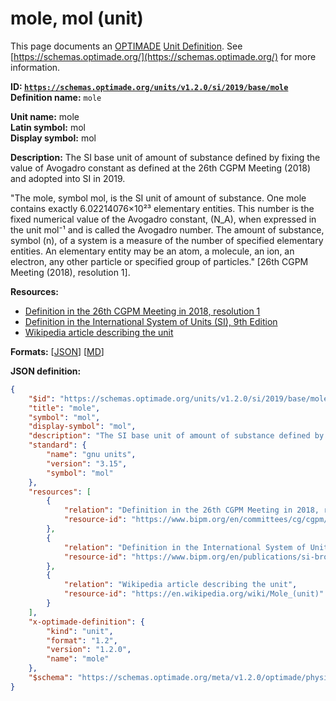 # mole, mol (unit)
This page documents an [OPTIMADE](https://www.optimade.org/) [Unit Definition](https://schemas.optimade.org/#definitions). See [https://schemas.optimade.org/](https://schemas.optimade.org/) for more information.

**ID: [`https://schemas.optimade.org/units/v1.2.0/si/2019/base/mole`](https://schemas.optimade.org/units/v1.2.0/si/2019/base/mole)**  
**Definition name:** `mole`

**Unit name:** mole  
**Latin symbol:** mol  
**Display symbol:** mol  
  
**Description:** The SI base unit of amount of substance defined by fixing the value of Avogadro constant as defined at the 26th CGPM Meeting (2018) and adopted into SI in 2019.

"The mole, symbol mol, is the SI unit of amount of substance. One mole contains exactly 6.02214076×10²³ elementary entities. This number is the fixed numerical value of the Avogadro constant, \(N_A\), when expressed in the unit mol⁻¹ and is called the Avogadro number. The amount of substance, symbol \(n\), of a system is a measure of the number of specified elementary entities. An elementary entity may be an atom, a molecule, an ion, an electron, any other particle or specified group of particles." [26th CGPM Meeting (2018), resolution 1].

**Resources:**

- [Definition in the 26th CGPM Meeting in 2018, resolution 1](https://www.bipm.org/en/committees/cg/cgpm/26-2018/resolution-1)
- [Definition in the International System of Units (SI), 9th Edition](https://www.bipm.org/en/publications/si-brochure)
- [Wikipedia article describing the unit](https://en.wikipedia.org/wiki/Mole_(unit))


**Formats:** [[JSON](mole.json)] [[MD](mole.md)]

**JSON definition:**

``` json
{
    "$id": "https://schemas.optimade.org/units/v1.2.0/si/2019/base/mole",
    "title": "mole",
    "symbol": "mol",
    "display-symbol": "mol",
    "description": "The SI base unit of amount of substance defined by fixing the value of Avogadro constant as defined at the 26th CGPM Meeting (2018) and adopted into SI in 2019.\n\n\"The mole, symbol mol, is the SI unit of amount of substance. One mole contains exactly 6.02214076\u00d710\u00b2\u00b3 elementary entities. This number is the fixed numerical value of the Avogadro constant, \\(N_A\\), when expressed in the unit mol\u207b\u00b9 and is called the Avogadro number. The amount of substance, symbol \\(n\\), of a system is a measure of the number of specified elementary entities. An elementary entity may be an atom, a molecule, an ion, an electron, any other particle or specified group of particles.\" [26th CGPM Meeting (2018), resolution 1].",
    "standard": {
        "name": "gnu units",
        "version": "3.15",
        "symbol": "mol"
    },
    "resources": [
        {
            "relation": "Definition in the 26th CGPM Meeting in 2018, resolution 1",
            "resource-id": "https://www.bipm.org/en/committees/cg/cgpm/26-2018/resolution-1"
        },
        {
            "relation": "Definition in the International System of Units (SI), 9th Edition",
            "resource-id": "https://www.bipm.org/en/publications/si-brochure"
        },
        {
            "relation": "Wikipedia article describing the unit",
            "resource-id": "https://en.wikipedia.org/wiki/Mole_(unit)"
        }
    ],
    "x-optimade-definition": {
        "kind": "unit",
        "format": "1.2",
        "version": "1.2.0",
        "name": "mole"
    },
    "$schema": "https://schemas.optimade.org/meta/v1.2.0/optimade/physical_unit_definition.md"
}
```